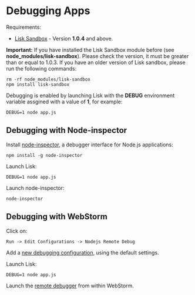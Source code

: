 # Debugging Apps

Requirements:

* [Lisk Sandbox](https://github.com/LiskHQ/lisk-sandbox) - Version **1.0.4** and above.

**Important:** If you have installed the Lisk Sandbox module before (see **node_modules/lisk-sandbox**). Please check the version, it must be greater than or equal to 1.0.3. If you have an older version of Lisk sandbox, please run the following commands:

```text
rm -rf node_modules/lisk-sandbox
npm install lisk-sandbox
```

Debugging is enabled by launching Lisk with the **DEBUG** environment variable assgined with a value of **1**, for example:

```text
DEBUG=1 node app.js
```

## Debugging with Node-inspector

Install [node-inspector](https://github.com/node-inspector/node-inspector), a debugger interface for Node.js applications:

```text
npm install -g node-inspector
```

Launch Lisk:

```text
DEBUG=1 node app.js
```

Launch node-inspector:
```text
node-inspector
```

## Debugging with WebStorm

Click on:

```text
Run -> Edit Configurations -> Nodejs Remote Debug
```

Add a [new debugging configuration](http://www.jetbrains.com/webstorm/help/run-debug-configuration-node-js-remote-debug.html), using the default settings.

Launch Lisk:

```text
DEBUG=1 node app.js
```

Launch the [remote debugger](https://www.jetbrains.com/webstorm/help/debugging-javascript.html#d268420e536) from within WebStorm.
